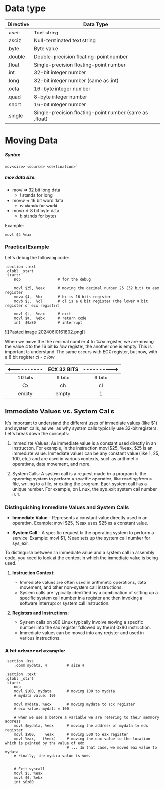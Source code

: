 # Data type

| Directive | Data Type                                               |
| --------- | ------------------------------------------------------- |
| .ascii    | Text string                                             |
| .asciz    | Null-terminated text string                             |
| .byte     | Byte value                                              |
| .double   | Double-precision floating-point number                  |
| .float    | Single-precision floating-point number                  |
| .int      | 32-bit integer number                                   |
| .long     | 32-bit integer number (same as .int)                    |
| .octa     | 16-byte integer number                                  |
| .quad     | 8-byte integer number                                   |
| .short    | 16-bit integer number                                   |
| .single   | Single-precision floating-point number (same as .float) |

# Moving Data

##### Syntax

    mov<size> <source> <destination>`

##### mov data size:
- mov*l* => 32 bit long data
    - *l* stands for long
- mov*w* => 16 bit word data
    - *w* stands for world
- mov*b* => 8 bit byte data
    - *b* stands for bytes

Example:

`movl $4 %eax`
###  Practical Example
Let's debug the following code:

```
.section .text
.globl _start
_start:
    nop                 # for the debug

    movl $25, %eax      # moving the decimal number 25 (32 bit) to eax register
    movw $4,  %bx       # bx is 16 bits register
    movb $1,  %cl       # cl is a 8 bit register (the lower 8 bit register of ecx register)

    movl $1,  %eax      # exit
    movl $0,  %ebx      # return code
    int  $0x80          # interrupt
```

![[Pasted image 20240610161802.png]]

When we move the the decimal number *4* to *%bx* register, we are moving the value 4 to the 16 bit *bx low* register, the another one is empty. This is important to understand.
The same occurs with ECX register, but now, with a 8 bit register *cl - c low* 

| <---------- | ECX 32 BITS | ----------> |
| :---------: | :---------: | :---------: |
|   16 bits   |   8 bits    |   8 bits    |
|     Cx      |     ch      |     cl      |
|    empty    |    empty    |      1      |

## Immediate Values vs. System Calls

It's important to understand the different uses of immediate values (like $1) and system calls, as well as why system calls typically use 32-bit registers. Let's break down the concepts:

1. Immediate Values:
    An immediate value is a constant used directly in an instruction.
    For example, in the instruction movl $25, %eax, $25 is an immediate value.
    Immediate values can be any constant value (like 1, 25, 100, etc.) and are used in various contexts, such as arithmetic operations, data movement, and more.

2. System Calls:
    A system call is a request made by a program to the operating system to perform a specific operation, like reading from a file, writing to a file, or exiting the program.
    Each system call has a unique number. For example, on Linux, the sys_exit system call number is 1.

### Distinguishing Immediate Values and System Calls

- **Immediate Value** - Represents a constant value directly used in an operation.
    Example: movl $25, %eax uses $25 as a constant value.

- **System Call** - A specific request to the operating system to perform a service.
    Example: movl $1, %eax sets up the system call number for sys_exit.

To distinguish between an immediate value and a system call in assembly code, you need to look at the context in which the immediate value is being used. 

1. **Instruction Context**:
    - Immediate values are often used in arithmetic operations, data movement, and other non-system call instructions.
    - System calls are typically identified by a combination of setting up a specific system call number in a register and then invoking a software interrupt or system call instruction.

2. **Registers and Instructions**:
    - System calls on x86 Linux typically involve moving a specific number into the eax register followed by the int 0x80 instruction.
    - Immediate values can be moved into any register and used in various instructions.

### A bit advanced example:

```
.section .bss
    .comm mydata, 4         # size 4

.section .text
.globl _start
_start:
    nop
    movl $100, mydata       # moving 100 to mydata 
    # mydata value: 100

    movl mydata, %ecx       # moving mydata to ecx register
    # ecx value: mydata = 100

    # when we use $ before a variable we are refering to their memmory address
    movl $mydata, %edx      # moving the address of mydata to edx register
    movl $500,    %eax      # moving 500 to eax register
    movl %eax,   (%edx)     # moving the eax value to the location which is pointed by the value of edx
                            # ... In that case, we moved eax value to mydata
    # Finally, the mydata value is 500.


    # Exit syscall
    movl $1, %eax
    movl $0, %ebx
    int $0x80
```

